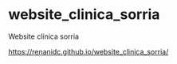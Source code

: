 # website_clinica_sorria
Website clínica sorria

https://renanidc.github.io/website_clinica_sorria/
